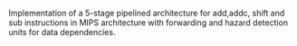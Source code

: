 Implementation of a 5-stage pipelined architecture for add,addc, shift and sub instructions in MIPS architecture with forwarding and hazard detection
units for data dependencies.
